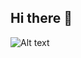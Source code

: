 ## Hi there 👋

![Alt text](https://spotify-recently-played-readme.vercel.app/api?user=31hzakzndjlnn3xb3undnltsdfby)
